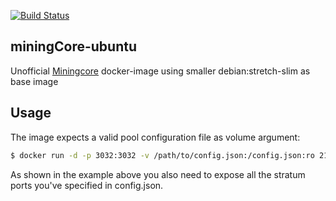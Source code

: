[![Build Status](https://travis-ci.org/21void/miningcore-ubuntu.svg?branch=master)](https://travis-ci.org/21void/miningcore-ubuntu)

## miningCore-ubuntu

Unofficial [Miningcore](https://github.com/coinfoundry/miningcore) docker-image using smaller debian:stretch-slim as base image

## Usage

The image expects a valid pool configuration file as volume argument:

```bash
$ docker run -d -p 3032:3032 -v /path/to/config.json:/config.json:ro 21void/miningcore-alpine:latest
```

As shown in the example above you also need to expose all the stratum ports you've specified in config.json.
